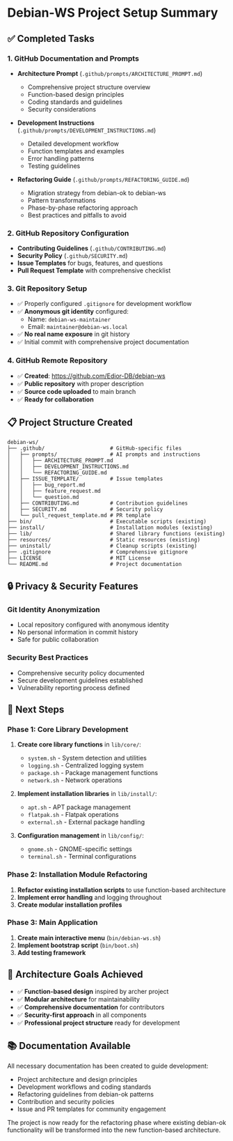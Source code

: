 # Debian-WS Project Setup Summary

## ✅ Completed Tasks

### 1. GitHub Documentation and Prompts
- **Architecture Prompt** (`.github/prompts/ARCHITECTURE_PROMPT.md`)
  - Comprehensive project structure overview
  - Function-based design principles
  - Coding standards and guidelines
  - Security considerations

- **Development Instructions** (`.github/prompts/DEVELOPMENT_INSTRUCTIONS.md`)
  - Detailed development workflow
  - Function templates and examples
  - Error handling patterns
  - Testing guidelines

- **Refactoring Guide** (`.github/prompts/REFACTORING_GUIDE.md`)
  - Migration strategy from debian-ok to debian-ws
  - Pattern transformations
  - Phase-by-phase refactoring approach
  - Best practices and pitfalls to avoid

### 2. GitHub Repository Configuration
- **Contributing Guidelines** (`.github/CONTRIBUTING.md`)
- **Security Policy** (`.github/SECURITY.md`)
- **Issue Templates** for bugs, features, and questions
- **Pull Request Template** with comprehensive checklist

### 3. Git Repository Setup
- ✅ Properly configured `.gitignore` for development workflow
- ✅ **Anonymous git identity** configured:
  - Name: `debian-ws-maintainer` 
  - Email: `maintainer@debian-ws.local`
- ✅ **No real name exposure** in git history
- ✅ Initial commit with comprehensive project documentation

### 4. GitHub Remote Repository
- ✅ **Created**: https://github.com/Edior-DB/debian-ws
- ✅ **Public repository** with proper description
- ✅ **Source code uploaded** to main branch
- ✅ **Ready for collaboration**

## 📋 Project Structure Created

```
debian-ws/
├── .github/                     # GitHub-specific files
│   ├── prompts/                 # AI prompts and instructions
│   │   ├── ARCHITECTURE_PROMPT.md
│   │   ├── DEVELOPMENT_INSTRUCTIONS.md
│   │   └── REFACTORING_GUIDE.md
│   ├── ISSUE_TEMPLATE/          # Issue templates
│   │   ├── bug_report.md
│   │   ├── feature_request.md
│   │   └── question.md
│   ├── CONTRIBUTING.md          # Contribution guidelines
│   ├── SECURITY.md              # Security policy
│   └── pull_request_template.md # PR template
├── bin/                         # Executable scripts (existing)
├── install/                     # Installation modules (existing)
├── lib/                         # Shared library functions (existing)
├── resources/                   # Static resources (existing)
├── uninstall/                   # Cleanup scripts (existing)
├── .gitignore                   # Comprehensive gitignore
├── LICENSE                      # MIT License
└── README.md                    # Project documentation
```

## 🔒 Privacy & Security Features

### Git Identity Anonymization
- Local repository configured with anonymous identity
- No personal information in commit history
- Safe for public collaboration

### Security Best Practices
- Comprehensive security policy documented
- Secure development guidelines established
- Vulnerability reporting process defined

## 🚀 Next Steps

### Phase 1: Core Library Development
1. **Create core library functions** in `lib/core/`:
   - `system.sh` - System detection and utilities
   - `logging.sh` - Centralized logging system
   - `package.sh` - Package management functions
   - `network.sh` - Network operations

2. **Implement installation libraries** in `lib/install/`:
   - `apt.sh` - APT package management
   - `flatpak.sh` - Flatpak operations
   - `external.sh` - External package handling

3. **Configuration management** in `lib/config/`:
   - `gnome.sh` - GNOME-specific settings
   - `terminal.sh` - Terminal configurations

### Phase 2: Installation Module Refactoring
1. **Refactor existing installation scripts** to use function-based architecture
2. **Implement error handling** and logging throughout
3. **Create modular installation profiles**

### Phase 3: Main Application
1. **Create main interactive menu** (`bin/debian-ws.sh`)
2. **Implement bootstrap script** (`bin/boot.sh`)
3. **Add testing framework**

## 🎯 Architecture Goals Achieved

- ✅ **Function-based design** inspired by archer project
- ✅ **Modular architecture** for maintainability
- ✅ **Comprehensive documentation** for contributors
- ✅ **Security-first approach** in all components
- ✅ **Professional project structure** ready for development

## 📚 Documentation Available

All necessary documentation has been created to guide development:
- Project architecture and design principles
- Development workflows and coding standards
- Refactoring guidelines from debian-ok patterns
- Contribution and security policies
- Issue and PR templates for community engagement

The project is now ready for the refactoring phase where existing debian-ok functionality will be transformed into the new function-based architecture.
